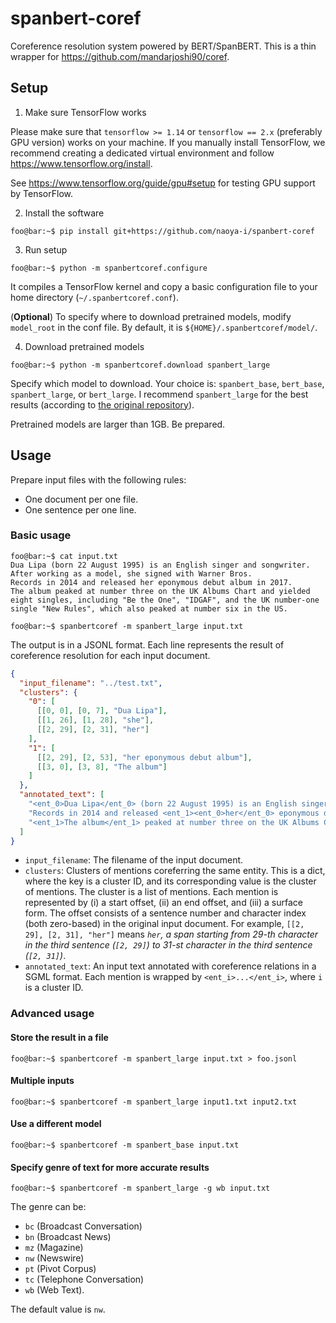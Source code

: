 # spanbert-coref

Coreference resolution system powered by BERT/SpanBERT. This is a thin wrapper for https://github.com/mandarjoshi90/coref.


## Setup

1. Make sure TensorFlow works

Please make sure that `tensorflow >= 1.14` or `tensorflow == 2.x` (preferably GPU version) works on your machine.
If you manually install TensorFlow, we recommend creating a dedicated virtual environment and follow https://www.tensorflow.org/install.

See https://www.tensorflow.org/guide/gpu#setup for testing GPU support by TensorFlow.


2. Install the software

```console
foo@bar:~$ pip install git+https://github.com/naoya-i/spanbert-coref
```


3. Run setup

```console
foo@bar:~$ python -m spanbertcoref.configure
```

It compiles a TensorFlow kernel and copy a basic configuration file to your home directory (`~/.spanbertcoref.conf`).

(**Optional**) To specify where to download pretrained models, modify `model_root` in the conf file.
By default, it is `${HOME}/.spanbertcoref/model/`.


4. Download pretrained models

```console
foo@bar:~$ python -m spanbertcoref.download spanbert_large
```

Specify which model to download. Your choice is: `spanbert_base`, `bert_base`, `spanbert_large`, or `bert_large`. I recommend `spanbert_large` for the best results (according to [the original repository](https://github.com/mandarjoshi90/coref)).

Pretrained models are larger than 1GB. Be prepared.


## Usage

Prepare input files with the following rules:

- One document per one file.
- One sentence per one line.


### Basic usage

```console
foo@bar:~$ cat input.txt
Dua Lipa (born 22 August 1995) is an English singer and songwriter.
After working as a model, she signed with Warner Bros.
Records in 2014 and released her eponymous debut album in 2017.
The album peaked at number three on the UK Albums Chart and yielded eight singles, including "Be the One", "IDGAF", and the UK number-one single "New Rules", which also peaked at number six in the US.

foo@bar:~$ spanbertcoref -m spanbert_large input.txt
```

The output is in a JSONL format.
Each line represents the result of coreference resolution for each input document.

```json
{
  "input_filename": "../test.txt",
  "clusters": {
    "0": [
      [[0, 0], [0, 7], "Dua Lipa"],
      [[1, 26], [1, 28], "she"],
      [[2, 29], [2, 31], "her"]
    ],
    "1": [
      [[2, 29], [2, 53], "her eponymous debut album"],
      [[3, 0], [3, 8], "The album"]
    ]
  },
  "annotated_text": [
    "<ent_0>Dua Lipa</ent_0> (born 22 August 1995) is an English singer and songwriter. After working as a model, <ent_0>she</ent_0> signed with Warner Bros.",
    "Records in 2014 and released <ent_1><ent_0>her</ent_0> eponymous debut album</ent_1> in 2017.",
    "<ent_1>The album</ent_1> peaked at number three on the UK Albums Chart and yielded eight singles, including \"Be the One\", \"IDGAF\", and the UK number-one single \"New Rules\", which also peaked at number six in the US."
  ]
}
```

- `input_filename`: The filename of the input document.
- `clusters`: Clusters of mentions coreferring the same entity. This is a dict, where the key is a cluster ID, and its corresponding value is the cluster of mentions. The cluster is a list of mentions. Each mention is represented by (i) a start offset, (ii) an end offset, and (iii) a surface form. The offset consists of a sentence number and character index (both zero-based) in the original input document. For example, `[[2, 29], [2, 31], "her"]` means *`her`, a span starting from 29-th character in the third sentence (`[2, 29]`) to 31-st character in the third sentence (`[2, 31]`)*.
- `annotated_text`: An input text annotated with coreference relations in a SGML format. Each mention is wrapped by `<ent_i>...</ent_i>`, where `i` is a cluster ID.


### Advanced usage

#### Store the result in a file

```console
foo@bar:~$ spanbertcoref -m spanbert_large input.txt > foo.jsonl
```

#### Multiple inputs

```console
foo@bar:~$ spanbertcoref -m spanbert_large input1.txt input2.txt
```

#### Use a different model

```console
foo@bar:~$ spanbertcoref -m spanbert_base input.txt
```

#### Specify genre of text for more accurate results

```console
foo@bar:~$ spanbertcoref -m spanbert_large -g wb input.txt
```

The genre can be:
- `bc` (Broadcast Conversation)
- `bn` (Broadcast News)
- `mz` (Magazine) 
- `nw` (Newswire) 
- `pt` (Pivot Corpus) 
- `tc` (Telephone Conversation) 
- `wb` (Web Text).

The default value is `nw`.
